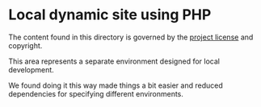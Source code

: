 # Local dynamic site using PHP

The content found in this directory is governed by the [project license](https://github.com/8fold/site-joshbruce.com/blob/main/.github/LICENSE) and copyright.

This area represents a separate environment designed for local development.

We found doing it this way made things a bit easier and reduced dependencies for specifying different environments.
